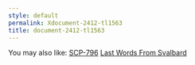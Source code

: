 ```yaml
---
style: default
permalink: Xdocument-2412-tl1563
title: document-2412-tl1563
---
```

You may also like:
[SCP-796](http://scp-wiki.net/scp-796)
[Last Words From Svalbard](http://scp-wiki.net/last-words-from-svalbard)
